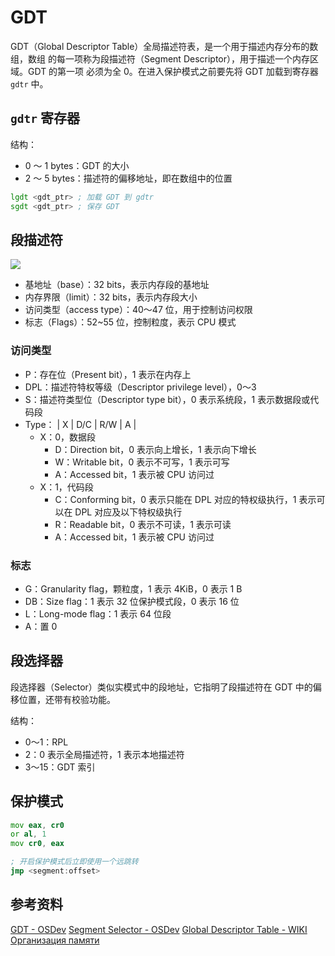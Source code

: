 # GDT

GDT（Global Descriptor Table）全局描述符表，是一个用于描述内存分布的数组，数组
的每一项称为段描述符（Segment Descriptor），用于描述一个内存区域。GDT 的第一项
必须为全 0。在进入保护模式之前要先将 GDT 加载到寄存器 `gdtr` 中。

## `gdtr` 寄存器

结构：

- 0 ～ 1 bytes：GDT 的大小
- 2 ～ 5 bytes：描述符的偏移地址，即在数组中的位置

```asm
lgdt <gdt_ptr> ; 加载 GDT 到 gdtr
sgdt <gdt_ptr> ; 保存 GDT
```

## 段描述符

<img src="https://habrastorage.org/r/w1560/storage1/c46ddde2/3ff7d2f3/6af3408f/0d65fa31.jpg">

- 基地址（base）：32 bits，表示内存段的基地址
- 内存界限（limit）：32 bits，表示内存段大小
- 访问类型（access type）：40～47 位，用于控制访问权限
- 标志（Flags）：52~55 位，控制粒度，表示 CPU 模式

### 访问类型

- P：存在位（Present bit），1 表示在内存上
- DPL：描述符特权等级（Descriptor privilege level），0～3
- S：描述符类型位（Descriptor type bit），0 表示系统段，1 表示数据段或代码段
- Type：
| X | D/C | R/W | A |
    - X：0，数据段
        - D：Direction bit，0 表示向上增长，1 表示向下增长
        - W：Writable bit，0 表示不可写，1 表示可写
        - A：Accessed bit，1 表示被 CPU 访问过
    - X：1，代码段
        - C：Conforming bit，0 表示只能在 DPL 对应的特权级执行，1 表示可以在
          DPL 对应及以下特权级执行
        - R：Readable bit，0 表示不可读，1 表示可读
        - A：Accessed bit，1 表示被 CPU 访问过

### 标志

- G：Granularity flag，颗粒度，1 表示 4KiB，0 表示 1 B
- DB：Size flag：1 表示 32 位保护模式段，0 表示 16 位
- L：Long-mode flag：1 表示 64 位段
- A：置 0

## 段选择器

段选择器（Selector）类似实模式中的段地址，它指明了段描述符在 GDT 中的偏移位置，还带有校验功能。

结构：
- 0～1：RPL
- 2：0 表示全局描述符，1 表示本地描述符
- 3～15：GDT 索引

## 保护模式

```asm
mov eax, cr0
or al, 1
mov cr0, eax

; 开启保护模式后立即使用一个远跳转
jmp <segment:offset>
```

## 参考资料

[GDT - OSDev](https://wiki.osdev.org/GDT)
[Segment Selector - OSDev](https://wiki.osdev.org/Segment_Selector)
[Global Descriptor Table - WIKI](https://en.wikipedia.org/wiki/Global_Descriptor_Table)
[Организация памяти](https://habr.com/en/articles/128991/)
